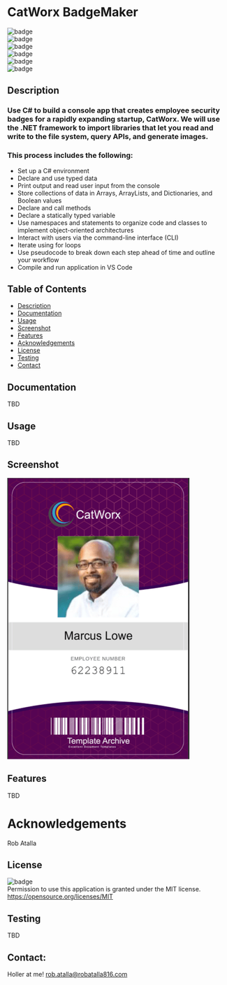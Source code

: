 # CatWorx BadgeMaker

  ![badge](https://img.shields.io/github/languages/top/ratalla816/CatWorx-BadgeMaker)
  <br> 
  ![badge](https://img.shields.io/github/languages/count/ratalla816/CatWorx-BadgeMaker)
  <br>
  ![badge](https://img.shields.io/github/issues/ratalla816/CatWorx-BadgeMaker)
  <br>
  ![badge](https://img.shields.io/github/issues-closed/ratalla816/CatWorx-BadgeMaker)
  <br>
  ![badge](https://img.shields.io/github/last-commit/ratalla816/CatWorx-BadgeMaker)
  <br>
  ![badge](https://img.shields.io/badge/license-MIT-important)
  
  ## Description
  
  ### Use C# to build a console app that creates employee security badges for a rapidly expanding startup, CatWorx. We will use the .NET framework to import libraries that let you read and write to the file system, query APIs, and generate images.
  
  ### This process includes the following:
   
  * Set up a C# environment
  * Declare and use typed data
  * Print output and read user input from the console
  * Store collections of data in Arrays, ArrayLists, and Dictionaries, and Boolean values
  *  Declare and call methods
  * Declare a statically typed variable
  * Use namespaces and statements to organize code and classes to implement object-oriented architectures
  * Interact with users via the command-line interface (CLI)
  * Iterate using for loops
  * Use pseudocode to break down each step ahead of time and outline your workflow
  * Compile and run application in VS Code

 
  ## Table of Contents
  - [Description](#description)
  - [Documentation](#documentation)
  - [Usage](#usage)
  - [Screenshot](#screenshot)
  - [Features](#features)
  - [Acknowledgements](#acknowledgements)
  - [License](#license)
  - [Testing](#testing)
  - [Contact](#contact)

  ## Documentation
  TBD
 
  ## Usage
  TBD

  ## Screenshot
  ![Screenshot](./assets/images/sample.png)

  ## Features
  TBD
  
  # Acknowledgements
  Rob Atalla
    
  ## License
  ![badge](https://img.shields.io/badge/license-MIT-important)
  <br>
  Permission to use this application is granted under the MIT license. <https://opensource.org/licenses/MIT>


  ## Testing
  TBD

  ## Contact:
  Holler at me! <a href="mailto:rob.atalla@robatalla816.com">rob.atalla@robatalla816.com</a>